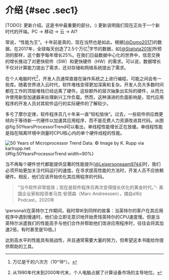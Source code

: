 # 介绍 {#sec .sec1} 

[TODO]: 更新介绍。这是书中最重要的部分。:) 更新说明我们现在正处于一个新时代的开端。PC -> 移动 -> 云 -> AI?

常说，“性能为王”。十年前是真的，现在当然也是如此。根据[[@Domo2017](../References.md#Domo2017)]的数据，在2017年，全球每天创造了2.5个万亿[^1]字节的数据，如[[@Statista2018](../References.md#Statista2018)]所预测的那样，这个数字每年增长25%。在我们日益数据中心化的世界中，信息交换的增长推动了对更快软件（SW）和更快硬件（HW）的需求。可以说，数据增长不仅对计算能力提出了需求，还对存储和网络系统提出了需求。

在个人电脑时代[^2]，开发人员通常直接在操作系统之上进行编程，可能之间会有一些库。随着世界进入云时代，软件堆栈变得更加深奥和复杂。开发人员大多数时间都在工作的顶层堆栈已经远离了硬件。这些额外的层次抽象出实际的硬件，从而允许使用新型加速器来处理新兴工作负载。然而，这种演进的负面影响是，现代应用程序的开发人员对其软件运行的实际硬件的了解较少。

多亏了摩尔定律，软件程序员几十年来一直“轻松愉快”。过去，一些软件供应商更倾向于等待新一代硬件以加速其应用程序，而不是花费人力资源改进其代码。从图@fig:50YearsProcessorTrend可以看出，单线程性能增长正在放缓。单线程性能是指在隔离环境中测量时CPU核心内的单个硬件线程的性能。

![50 Years of Microprocessor Trend Data. *© Image by K. Rupp via karlrupp.net*](https://raw.githubusercontent.com/dendibakh/perf-book/main/img/intro/50-years-processor-trend.png){#fig:50YearsProcessorTrend width=90%}

当不再每个硬件世代都能提供显著的性能提升[[@Leisersoneaam9744](../References.md#Leisersoneaam9744)]时，我们必须开始更加关注代码运行的速度。在寻求提高性能的方法时，开发人员不应依赖硬件。相反，他们应该开始优化其应用程序的代码。

> “当今软件非常低效；现在是软件程序员再次变得擅长优化的黄金时代。”- 美国企业家和投资者马克·安德森（Marc Andreessen），摘自a16z Podcast，2020年

\personal{在英特尔工作期间，我时常听到同样的故事：当英特尔的客户在其应用程序中遇到慢速时，他们会立即无意识地开始责怪英特尔的CPU速度慢。但是当英特尔派遣我们的性能高手与他们合作并帮助他们改进应用程序时，往往会将其加速2倍，有时甚至是10倍。}

达到高水平的性能具有挑战性，并且通常需要大量的努力，但希望这本书能给你提供帮助的工具。

[^1]: 万亿是千的六次方（10^18^）。

[^2]: 从1990年代末到2000年代末，个人电脑占据了计算设备市场的主导地位。
